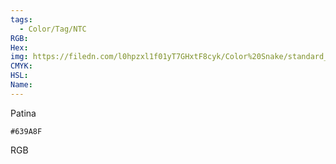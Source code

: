 ```yaml
---
tags:
  - Color/Tag/NTC
RGB:
Hex:
img: https://filedn.com/l0hpzxl1f01yT7GHxtF8cyk/Color%20Snake/standard_csv_to_svg/%23/639A8F.svg
CMYK:
HSL:
Name:
---
```

Patina
```palette
#639A8F
```
RGB

